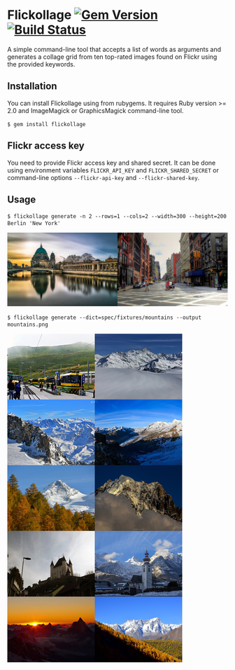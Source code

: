 # Flickollage [![Gem Version](https://badge.fury.io/rb/flickollage.svg)](https://badge.fury.io/rb/flickollage) [![Build Status](https://travis-ci.org/alexandrz/flickollage.svg?branch=master)](https://travis-ci.org/alexandrz/flickollage)

A simple command-line tool that accepts a list of words as arguments and generates
a collage grid from ten top-rated images found on Flickr using the provided keywords.

## Installation

You can install Flickollage using from rubygems. It requires Ruby version >= 2.0 and
ImageMagick or GraphicsMagick command-line tool.

    $ gem install flickollage

## Flickr access key

You need to provide Flickr access key and shared secret. It can be done using environment
variables `FLICKR_API_KEY` and `FLICKR_SHARED_SECRET` or command-line options
`--flickr-api-key` and `--flickr-shared-key`.

## Usage

    $ flickollage generate -n 2 --rows=1 --cols=2 --width=300 --height=200 Berlin 'New York'

![Cities Collage](spec/fixtures/cities.png)

    $ flickollage generate --dict=spec/fixtures/mountains --output mountains.png

![Mountains Collage](spec/fixtures/mountains.png)

